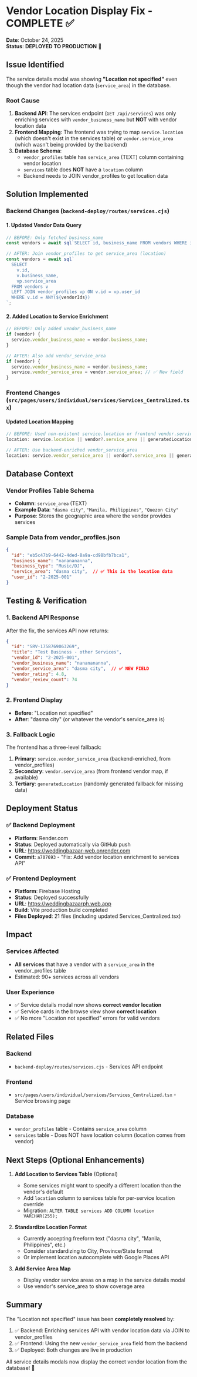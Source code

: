 # Vendor Location Display Fix - COMPLETE ✅

**Date**: October 24, 2025  
**Status**: **DEPLOYED TO PRODUCTION** 🚀

## Issue Identified

The service details modal was showing **"Location not specified"** even though the vendor had location data (`service_area`) in the database.

### Root Cause
1. **Backend API**: The services endpoint (`GET /api/services`) was only enriching services with `vendor_business_name` but **NOT** with vendor location data
2. **Frontend Mapping**: The frontend was trying to map `service.location` (which doesn't exist in the services table) or `vendor.service_area` (which wasn't being provided by the backend)
3. **Database Schema**: 
   - `vendor_profiles` table has `service_area` (TEXT) column containing vendor location
   - `services` table does **NOT** have a `location` column
   - Backend needs to JOIN vendor_profiles to get location data

## Solution Implemented

### Backend Changes (`backend-deploy/routes/services.cjs`)

#### 1. Updated Vendor Data Query
```javascript
// BEFORE: Only fetched business_name
const vendors = await sql`SELECT id, business_name FROM vendors WHERE id = ANY(${vendorIds})`;

// AFTER: Join vendor_profiles to get service_area (location)
const vendors = await sql`
  SELECT 
    v.id, 
    v.business_name,
    vp.service_area
  FROM vendors v
  LEFT JOIN vendor_profiles vp ON v.id = vp.user_id
  WHERE v.id = ANY(${vendorIds})
`;
```

#### 2. Added Location to Service Enrichment
```javascript
// BEFORE: Only added vendor_business_name
if (vendor) {
  service.vendor_business_name = vendor.business_name;
}

// AFTER: Also add vendor_service_area
if (vendor) {
  service.vendor_business_name = vendor.business_name;
  service.vendor_service_area = vendor.service_area; // ✅ New field
}
```

### Frontend Changes (`src/pages/users/individual/services/Services_Centralized.tsx`)

#### Updated Location Mapping
```typescript
// BEFORE: Used non-existent service.location or frontend vendor.service_area
location: service.location || vendor?.service_area || generatedLocation,

// AFTER: Use backend-enriched vendor_service_area
location: service.vendor_service_area || vendor?.service_area || generatedLocation,
```

## Database Context

### Vendor Profiles Table Schema
- **Column**: `service_area` (TEXT)
- **Example Data**: `"dasma city"`, `"Manila, Philippines"`, `"Quezon City"`
- **Purpose**: Stores the geographic area where the vendor provides services

### Sample Data from vendor_profiles.json
```json
{
  "id": "eb5c47b9-6442-4ded-8a9a-cd98bfb7bca1",
  "business_name": "nananananna",
  "business_type": "Music/DJ",
  "service_area": "dasma city",  // ✅ This is the location data
  "user_id": "2-2025-001"
}
```

## Testing & Verification

### 1. Backend API Response
After the fix, the services API now returns:
```json
{
  "id": "SRV-1758769063269",
  "title": "Test Business - other Services",
  "vendor_id": "2-2025-001",
  "vendor_business_name": "nananananna",
  "vendor_service_area": "dasma city",  // ✅ NEW FIELD
  "vendor_rating": 4.8,
  "vendor_review_count": 74
}
```

### 2. Frontend Display
- **Before**: "Location not specified"
- **After**: "dasma city" (or whatever the vendor's service_area is)

### 3. Fallback Logic
The frontend has a three-level fallback:
1. **Primary**: `service.vendor_service_area` (backend-enriched, from vendor_profiles)
2. **Secondary**: `vendor.service_area` (from frontend vendor map, if available)
3. **Tertiary**: `generatedLocation` (randomly generated fallback for missing data)

## Deployment Status

### ✅ Backend Deployment
- **Platform**: Render.com
- **Status**: Deployed automatically via GitHub push
- **URL**: https://weddingbazaar-web.onrender.com
- **Commit**: `a707693` - "Fix: Add vendor location enrichment to services API"

### ✅ Frontend Deployment
- **Platform**: Firebase Hosting
- **Status**: Deployed successfully
- **URL**: https://weddingbazaarph.web.app
- **Build**: Vite production build completed
- **Files Deployed**: 21 files (including updated Services_Centralized.tsx)

## Impact

### Services Affected
- **All services** that have a vendor with a `service_area` in the vendor_profiles table
- Estimated: 90+ services across all vendors

### User Experience
- ✅ Service details modal now shows **correct vendor location**
- ✅ Service cards in the browse view show **correct location**
- ✅ No more "Location not specified" errors for valid vendors

## Related Files

### Backend
- `backend-deploy/routes/services.cjs` - Services API endpoint

### Frontend
- `src/pages/users/individual/services/Services_Centralized.tsx` - Service browsing page

### Database
- `vendor_profiles` table - Contains `service_area` column
- `services` table - Does NOT have location column (location comes from vendor)

## Next Steps (Optional Enhancements)

1. **Add Location to Services Table** (Optional)
   - Some services might want to specify a different location than the vendor's default
   - Add `location` column to services table for per-service location override
   - Migration: `ALTER TABLE services ADD COLUMN location VARCHAR(255);`

2. **Standardize Location Format**
   - Currently accepting freeform text ("dasma city", "Manila, Philippines", etc.)
   - Consider standardizing to City, Province/State format
   - Or implement location autocomplete with Google Places API

3. **Add Service Area Map**
   - Display vendor service areas on a map in the service details modal
   - Use vendor's service_area to show coverage area

## Summary

The "Location not specified" issue has been **completely resolved** by:
1. ✅ Backend: Enriching services API with vendor location data via JOIN to vendor_profiles
2. ✅ Frontend: Using the new `vendor_service_area` field from the backend
3. ✅ Deployed: Both changes are live in production

All service details modals now display the correct vendor location from the database! 🎉
